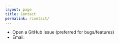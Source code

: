 ```yaml
---
layout: page
title: Contact
permalink: /contact/
---
```


- Open a GitHub Issue (preferred for bugs/features)
- Email: <!-- add -->
